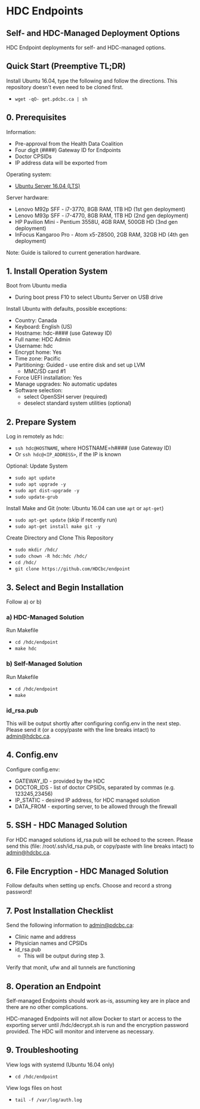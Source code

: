 # HDC Endpoints
## Self- and HDC-Managed Deployment Options

HDC Endpoint deployments for self- and HDC-managed options.


## Quick Start (Preemptive TL;DR)

Install Ubuntu 16.04, type the following and follow the directions.  This
repository doesn't even need to be cloned first.

* `wget -qO- get.pdcbc.ca | sh`


## 0. Prerequisites

Information:

* Pre-approval from the Health Data Coalition
* Four digit (####) Gateway ID for Endpoints
* Doctor CPSIDs
* IP address data will be exported from


Operating system:

* [Ubuntu Server 16.04 (LTS)](http://www.ubuntu.com/download/server/thank-you?version=16.04.1&architecture=amd64)


Server hardware:

* Lenovo M92p SFF - i7-3770, 8GB RAM, 1TB HD (1st gen deployment)
* Lenovo M93p SFF - i7-4770, 8GB RAM, 1TB HD (2nd gen deployment)
* HP Pavilion Mini - Pentium 3558U, 4GB RAM, 500GB HD (3nd gen deployment)
* InFocus Kangaroo Pro - Atom x5-Z8500, 2GB RAM, 32GB HD (4th gen deployment)


Note: Guide is tailored to current generation hardware.


## 1. Install Operation System

Boot from Ubuntu media

* During boot press F10 to select Ubuntu Server on USB drive


Install Ubuntu with defaults, possible exceptions:

* Country: Canada
* Keyboard: English (US)
* Hostname: hdc-#### (use Gateway ID)
* Full name: HDC Admin
* Username: hdc
* Encrypt home: Yes
* Time zone: Pacific
* Partitioning: Guided - use entire disk and set up LVM
  * MMC/SD card #1
* Force UEFI installation: Yes
* Manage upgrades: No automatic updates
* Software selection:
  * select OpenSSH server (required)
  * deselect standard system utilities (optional)


## 2. Prepare System

Log in remotely as hdc:

* `ssh hdc@HOSTNAME`, where HOSTNAME=h#### (use Gateway ID)
* Or `ssh hdc@<IP_ADDRESS>`, if the IP is known


Optional: Update System

* `sudo apt update`
* `sudo apt upgrade -y`
* `sudo apt dist-upgrade -y`
* `sudo update-grub`


Install Make and Git (note: Ubuntu 16.04 can use `apt` or `apt-get`)

* `sudo apt-get update` (skip if recently run)
* `sudo apt-get install make git -y`


Create Directory and Clone This Repository

* `sudo mkdir /hdc/`
* `sudo chown -R hdc:hdc /hdc/`
* `cd /hdc/`
* `git clone https://github.com/HDCbc/endpoint`


## 3. Select and Begin Installation

Follow a) or b)


### a) HDC-Managed Solution

Run Makefile

* `cd /hdc/endpoint`
* `make hdc`


### b) Self-Managed Solution

Run Makefile

* `cd /hdc/endpoint`
* `make`

### id_rsa.pub

This will be output shortly after configuring config.env in the next step.
Please send it (or a copy/paste with the line breaks intact) to admin@hdcbc.ca.


## 4. Config.env

Configure config.env:

* GATEWAY_ID - provided by the HDC
* DOCTOR_IDS - list of doctor CPSIDs, separated by commas (e.g. 123245,23456)
* IP_STATIC  - desired IP address, for HDC managed solution
* DATA_FROM  - exporting server, to be allowed through the firewall


## 5. SSH - HDC Managed Solution

For HDC managed solutions id_rsa.pub will be echoed to the screen.  Please send
this (file: /root/.ssh/id_rsa.pub, or copy/paste with line breaks intact) to
admin@hdcbc.ca.


## 6. File Encryption - HDC Managed Solution

Follow defaults when setting up encfs.  Choose and record a strong password!


## 7. Post Installation Checklist

Send the following information to admin@pdcbc.ca:

* Clinic name and address
* Physician names and CPSIDs
* id_rsa.pub
  * This will be output during step 3.

Verify that monit, ufw and all tunnels are functioning


## 8. Operation an Endpoint

Self-managed Endpoints should work as-is, assuming key are in place and there
are no other complications.

HDC-managed Endpoints will not allow Docker to start or access to the exporting
server until /hdc/decrypt.sh is run and the encryption password provided.  The
HDC will monitor and intervene as necessary.


## 9. Troubleshooting

View logs with systemd (Ubuntu 16.04 only)

* `cd /hdc/endpoint`


View logs files on host

* `tail -f /var/log/auth.log`
